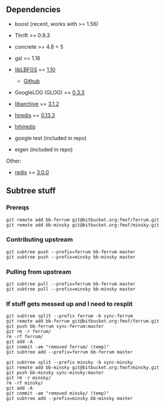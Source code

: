 ## Dependencies

* boost (recent, works with >= 1.56)
* Thrift >= 0.9.3
* concrete >= 4.8 < 5
* gsl == 1.16
* [libLBFGS](http://www.chokkan.org/software/liblbfgs/) == [1.10](https://github.com/downloads/chokkan/liblbfgs/liblbfgs-1.10.tar.gz)
  - [Github](https://github.com/chokkan/liblbfgs)
* GoogleLOG (GLOG) == [0.3.3](https://github.com/google/glog/archive/v0.3.3.tar.gz)
* [libarchive](https://github.com/libarchive/libarchive/releases) == [3.1.2](https://github.com/libarchive/libarchive/archive/v3.1.2.tar.gz)
* [hiredis](https://github.com/redis/hiredis) == [0.13.3](https://github.com/redis/hiredis/archive/v0.13.3.tar.gz)
* [hihiredis](https://gitlab.hltcoe.jhu.edu/fferraro/hihiredis)


* google test (included in repo)
* eigen (included in repo)

Other:
* [redis](http://redis.io/) >= [3.0.0](http://download.redis.io/releases/redis-3.0.5.tar.gz)

## Subtree stuff

### Prereqs
```
git remote add bb-ferrum git@bitbucket.org:fmof/ferrum.git
git remote add bb-minsky git@bitbucket.org:fmof/minsky.git
```

### Contributing upstream
```
git subtree push --prefix=ferrum bb-ferrum master
git subtree push --prefix=minsky bb-minsky master
```

### Pulling from upstream
```
git subtree pull --prefix=ferrum bb-ferrum master
git subtree pull --prefix=minsky bb-minsky master
```

### If stuff gets messed up and I need to resplit
```
git subtree split --prefix ferrum -b sync-ferrum
git remote add bb-ferrum git@bitbucket.org:fmof/ferrum.git
git push bb-ferrum sync-ferrum:master
git rm -r ferrum/
rm -rf ferrum/
git add -A
git commit -am "removed ferrum/ (temp)"
git subtree add --prefix=ferrum bb-ferrum master
```

```
git subtree split --prefix minsky -b sync-minsky
git remote add bb-minsky git@bitbucket.org:fmof/minsky.git
git push bb-minsky sync-minsky:master
git rm -r minsky/
rm -rf minsky/
git add -A
git commit -am "removed minsky/ (temp)"
git subtree add --prefix=minsky bb-minsky master
```
